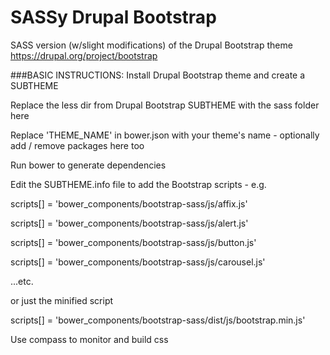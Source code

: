 SASSy Drupal Bootstrap
======================

SASS version (w/slight modifications) of the Drupal Bootstrap theme
https://drupal.org/project/bootstrap

###BASIC INSTRUCTIONS:
Install Drupal Bootstrap theme and create a SUBTHEME

Replace the less dir from Drupal Bootstrap SUBTHEME with the sass folder here

Replace 'THEME_NAME' in bower.json with your theme's name - optionally add / remove packages here too

Run bower to generate dependencies

Edit the SUBTHEME.info file to add the Bootstrap scripts - e.g.

scripts[] = 'bower_components/bootstrap-sass/js/affix.js'  

scripts[] = 'bower_components/bootstrap-sass/js/alert.js'  

scripts[] = 'bower_components/bootstrap-sass/js/button.js'  

scripts[] = 'bower_components/bootstrap-sass/js/carousel.js'  

...etc.

or just the minified script

scripts[] = 'bower_components/bootstrap-sass/dist/js/bootstrap.min.js'

Use compass to monitor and build css